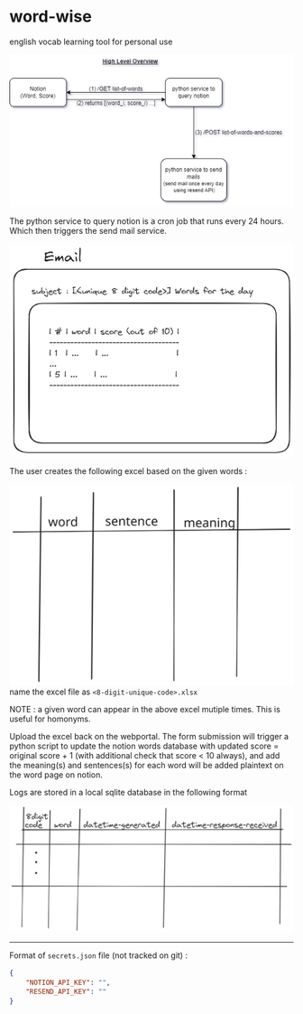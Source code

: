 # word-wise
english vocab learning tool for personal use

![High Level Overiew](./high-level-overview.png)

The python service to query notion is a cron job that runs every 24 hours. Which then triggers the send mail service.

![email](./email.png)

The user creates the following excel based on the given words :

![excel](./excel.svg)
name the excel file as `<8-digit-unique-code>.xlsx`

NOTE : a given word can appear in the above excel mutiple times. This is useful for homonyms.

Upload the excel back on the webportal. The form submission will trigger a python script to update the notion words database with updated score = original score + 1 (with additional check that score < 10 always), and add the meaning(s) and sentences(s) for each word will be added plaintext on the word page on notion.

Logs are stored in a local sqlite database in the following format

![logs](./logs.png)

---

Format of `secrets.json` file (not tracked on git) :

```json
{
	"NOTION_API_KEY": "",
	"RESEND_API_KEY": "" 
}
```